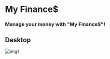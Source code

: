 <h1>My Finance$</h1>
<h3>Manage your money with "My Finance$"!</h3>

<h2>Desktop</h2>
<img src = "https://user-images.githubusercontent.com/86265741/133868583-b7820307-b298-448c-8a4b-d6594b8f76cb.jpg" alt ="img1">
